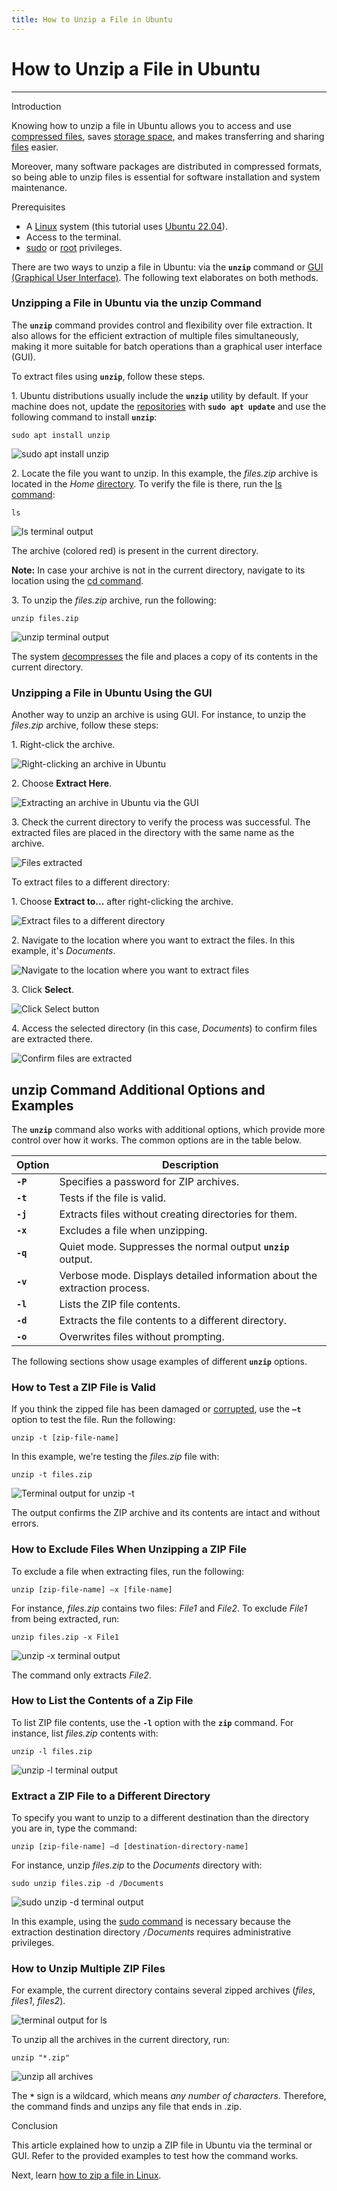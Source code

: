 ```yaml
---
title: How to Unzip a File in Ubuntu
---
```


# How to Unzip a File in Ubuntu

---
Introduction

Knowing how to unzip a file in Ubuntu allows you to access and use [compressed files](https://phoenixnap.com/glossary/file-compression), saves [storage space](https://phoenixnap.com/kb/what-is-data-storage), and makes transferring and sharing [files](https://phoenixnap.com/glossary/what-is-a-file) easier.

Moreover, many software packages are distributed in compressed formats, so being able to unzip files is essential for software installation and system maintenance.


Prerequisites

-   A [Linux](https://phoenixnap.com/kb/what-is-linux) system (this tutorial uses [Ubuntu 22.04](https://phoenixnap.com/kb/ubuntu-22-04-lts)).
-   Access to the terminal.
-   [sudo](https://phoenixnap.com/kb/how-to-create-sudo-user-on-ubuntu) or [root](https://phoenixnap.com/glossary/what-is-root-access) privileges.

There are two ways to unzip a file in Ubuntu: via the **`unzip`** command or [GUI (Graphical User Interface)](https://phoenixnap.com/glossary/what-is-gui). The following text elaborates on both methods.

### Unzipping a File in Ubuntu via the unzip Command

The **`unzip`** command provides control and flexibility over file extraction. It also allows for the efficient extraction of multiple files simultaneously, making it more suitable for batch operations than a graphical user interface (GUI).

To extract files using **`unzip`**, follow these steps.

1\. Ubuntu distributions usually include the **`unzip`** utility by default. If your machine does not, update the [repositories](https://phoenixnap.com/glossary/what-is-a-repository) with **`sudo apt update`** and use the following command to install **`unzip`**:

```
sudo apt install unzip
```

![sudo apt install unzip](https://phoenixnap.com/kb/wp-content/uploads/2024/03/sudo-apt-install-unzip.png)

2\. Locate the file you want to unzip. In this example, the _files.zip_ archive is located in the _Home_ [directory](https://phoenixnap.com/glossary/what-is-a-directory). To verify the file is there, run the [ls command](https://phoenixnap.com/kb/linux-ls-commands):

```
ls
```

![ls terminal output](https://phoenixnap.com/kb/wp-content/uploads/2024/03/ls-terminal-output.png)

The archive (colored red) is present in the current directory.

**Note:** In case your archive is not in the current directory, navigate to its location using the [cd command](https://phoenixnap.com/kb/linux-cd-command).

3\. To unzip the _files.zip_ archive, run the following:

```
unzip files.zip
```

![unzip terminal output](https://phoenixnap.com/kb/wp-content/uploads/2024/03/unzip-terminal-output.png)

The system [decompresses](https://phoenixnap.com/glossary/file-decompression) the file and places a copy of its contents in the current directory.

### Unzipping a File in Ubuntu Using the GUI

Another way to unzip an archive is using GUI. For instance, to unzip the _files.zip_ archive, follow these steps:

1\. Right-click the archive.

![Right-clicking an archive in Ubuntu](https://phoenixnap.com/kb/wp-content/uploads/2024/03/right-click-the-archive.png)

2\. Choose **Extract Here**.

![Extracting an archive in Ubuntu via the GUI](https://phoenixnap.com/kb/wp-content/uploads/2024/03/choose-extract-here.png)

3\. Check the current directory to verify the process was successful. The extracted files are placed in the directory with the same name as the archive.

![Files extracted](https://phoenixnap.com/kb/wp-content/uploads/2024/03/files-extracted.png)

To extract files to a different directory:

1\. Choose **Extract to...** after right-clicking the archive.

![Extract files to a different directory](https://phoenixnap.com/kb/wp-content/uploads/2024/03/extract-files-to-a-different-directory.png)

2\. Navigate to the location where you want to extract the files. In this example, it's _Documents_.

![Navigate to the location where you want to extract files](https://phoenixnap.com/kb/wp-content/uploads/2024/03/navigate-to-the-location-for-file-extraction.png)

3\. Click **Select**.

![Click Select button](https://phoenixnap.com/kb/wp-content/uploads/2024/03/click-select-button.png)

4\. Access the selected directory (in this case, _Documents_) to confirm files are extracted there.

![Confirm files are extracted](https://phoenixnap.com/kb/wp-content/uploads/2024/03/confirm-files-are-extracted.png)

## unzip Command Additional Options and Examples

The **`unzip`** command also works with additional options, which provide more control over how it works. The common options are in the table below.

| Option | Description |
| --- | --- |
| **`-P`** | Specifies a password for ZIP archives. |
| **`-t`** | Tests if the file is valid. |
| **`-j`** | Extracts files without creating directories for them. |
| **`-x`** | Excludes a file when unzipping. |
| **`-q`** | Quiet mode. Suppresses the normal output **`unzip`** output. |
| **`-v`** | Verbose mode. Displays detailed information about the extraction process. |
| **`-l`** | Lists the ZIP file contents. |
| **`-d`** | Extracts the file contents to a different directory. |
| **`-o`** | Overwrites files without prompting. |

The following sections show usage examples of different **`unzip`** options.

### How to Test a ZIP File is Valid

If you think the zipped file has been damaged or [corrupted](https://phoenixnap.com/blog/data-corruption), use the **`–t`** option to test the file. Run the following:

```
unzip -t [zip-file-name]
```

In this example, we're testing the _files.zip_ file with:

```
unzip -t files.zip
```

![Terminal output for unzip -t](https://phoenixnap.com/kb/wp-content/uploads/2024/03/terminal-output-for-unzip-t.png)

The output confirms the ZIP archive and its contents are intact and without errors.

### How to Exclude Files When Unzipping a ZIP File

To exclude a file when extracting files, run the following:

```
unzip [zip-file-name] –x [file-name]
```

For instance, _files.zip_ contains two files: _File1_ and _File2_. To exclude _File1_ from being extracted, run:

```
unzip files.zip -x File1
```

![unzip -x terminal output](https://phoenixnap.com/kb/wp-content/uploads/2024/03/unzip-x-terminal-output.png)

The command only extracts _File2_.

### How to List the Contents of a Zip File

To list ZIP file contents, use the **`-l`** option with the **`zip`** command. For instance, list _files.zip_ contents with:

```
unzip -l files.zip
```

![unzip -l terminal output](https://phoenixnap.com/kb/wp-content/uploads/2024/03/unzip-l-terminal-output.png)

### Extract a ZIP File to a Different Directory

To specify you want to unzip to a different destination than the directory you are in, type the command:

```
unzip [zip-file-name] –d [destination-directory-name]
```

For instance, unzip _files.zip_ to the _Documents_ directory with:

```
sudo unzip files.zip -d /Documents
```

![sudo unzip -d terminal output](https://phoenixnap.com/kb/wp-content/uploads/2024/03/sudo-unzip-d-terminal-output.png)

In this example, using the [sudo command](https://phoenixnap.com/kb/linux-sudo-command) is necessary because the extraction destination directory _`/`Documents_ requires administrative privileges.

### How to Unzip Multiple ZIP Files

For example, the current directory contains several zipped archives (_files_, _files1_, _files2_).

![terminal output for ls](https://phoenixnap.com/kb/wp-content/uploads/2024/03/terminal-output-for-ls.png)

To unzip all the archives in the current directory, run:

```
unzip "*.zip"
```

![unzip all archives](https://phoenixnap.com/kb/wp-content/uploads/2024/03/unzip-all-archives.png)

The **`*`** sign is a wildcard, which means _any number of characters_. Therefore, the command finds and unzips any file that ends in .zip.

Conclusion

This article explained how to unzip a ZIP file in Ubuntu via the terminal or GUI. Refer to the provided examples to test how the command works.

Next, learn [how to zip a file in Linux](https://phoenixnap.com/kb/how-to-zip-a-file-in-linux).

